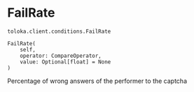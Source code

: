 # FailRate
`toloka.client.conditions.FailRate`

```
FailRate(
    self,
    operator: CompareOperator,
    value: Optional[float] = None
)
```

Percentage of wrong answers of the performer to the captcha

